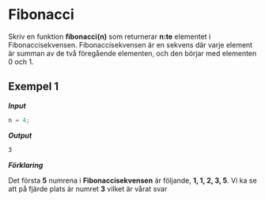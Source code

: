 # Fibonacci

Skriv en funktion **fibonacci(n)** som returnerar **n:te** elementet i Fibonaccisekvensen. Fibonaccisekvensen är en sekvens där varje element är summan av de två föregående elementen, och den börjar med elementen 0 och 1.

## Exempel 1

**_Input_**

```js
n = 4;
```

**_Output_**

```bash
3
```

**_Förklaring_**

Det första **5** numrena i **Fibonaccisekvensen** är följande, **1, 1, 2, 3, 5**. Vi ka se att på fjärde plats är numret **3** vilket är vårat svar
